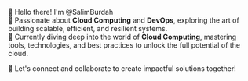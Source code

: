 👋 Hello there! I'm @SalimBurdah  
👀 Passionate about **Cloud Computing** and **DevOps**, exploring the art of building scalable, efficient, and resilient systems.  
🌱 Currently diving deep into the world of **Cloud Computing**, mastering tools, technologies, and best practices to unlock the full potential of the cloud.  

🚀 Let's connect and collaborate to create impactful solutions together!

<!---
SalimBurdah/SalimBurdah is a ✨ special ✨ repository because its `README.md` (this file) appears on your GitHub profile.
You can click the Preview link to take a look at your changes.
--->
